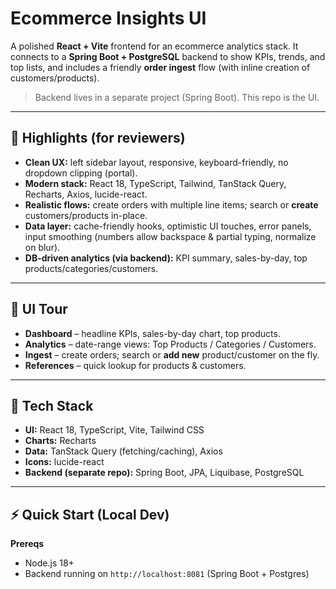 # Ecommerce Insights UI

A polished **React + Vite** frontend for an ecommerce analytics stack. It connects to a **Spring Boot + PostgreSQL** backend to show KPIs, trends, and top lists, and includes a friendly **order ingest** flow (with inline creation of customers/products).

> Backend lives in a separate project (Spring Boot). This repo is the UI.

---

## 🚀 Highlights (for reviewers)

- **Clean UX:** left sidebar layout, responsive, keyboard-friendly, no dropdown clipping (portal).
- **Modern stack:** React 18, TypeScript, Tailwind, TanStack Query, Recharts, Axios, lucide-react.
- **Realistic flows:** create orders with multiple line items; search or **create** customers/products in-place.
- **Data layer:** cache-friendly hooks, optimistic UI touches, error panels, input smoothing (numbers allow backspace & partial typing, normalize on blur).
- **DB-driven analytics (via backend):** KPI summary, sales-by-day, top products/categories/customers.

---

## 🧭 UI Tour

- **Dashboard** – headline KPIs, sales-by-day chart, top products.
- **Analytics** – date-range views: Top Products / Categories / Customers.
- **Ingest** – create orders; search or **add new** product/customer on the fly.
- **References** – quick lookup for products & customers.


---

## 🧱 Tech Stack

- **UI:** React 18, TypeScript, Vite, Tailwind CSS
- **Charts:** Recharts
- **Data:** TanStack Query (fetching/caching), Axios
- **Icons:** lucide-react
- **Backend (separate repo):** Spring Boot, JPA, Liquibase, PostgreSQL

---

## ⚡ Quick Start (Local Dev)

**Prereqs**
- Node.js 18+  
- Backend running on `http://localhost:8081` (Spring Boot + Postgres)


